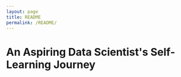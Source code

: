 ```yaml
---
layout: page
title: README
permalink: /README/
---
```


# An Aspiring Data Scientist's Self-Learning Journey
